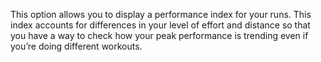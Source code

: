 This option allows you to display a performance index for your runs. This index accounts for differences in your level of effort and distance so that you have a way to check how your peak performance is trending even if you’re doing different workouts.
